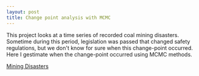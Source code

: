 ```yaml
---
layout: post
title: Change point analysis with MCMC
---
```

This project looks at a time series of recorded coal mining disasters. 
Sometime during this period, legislation was passed that changed safety regulations, but we don't know for sure when this change-point occurred. Here I gestimate when the change-point occurred using MCMC methods.

[Mining Disasters]( https://github.com/JoomiK/MiningDisasters/blob/master/Mining/MiningDisasters.ipynb )

